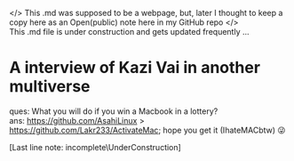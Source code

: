 </> This .md was supposed to be a webpage, but, later I thought to keep a copy here as an Open(public) note here in my GitHub repo </>  
This .md file is under construction and gets updated frequently ...

# A  interview of Kazi Vai in another multiverse 



ques: What you will do if you win a Macbook in a lottery?  
ans: https://github.com/AsahiLinux > https://github.com/Lakr233/ActivateMac; hope you get it (IhateMACbtw) 😜



[Last line note: incomplete\UnderConstruction]
